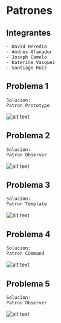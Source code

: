 # Patrones

## Integrantes
    - David Heredia
    - Andres Afanador
    - Joseph Camelo
    - Katerine Vasquez
    - Santiago Ruiz

## Problema 1
    Solucion:
    Patron Prototype

![alt text](https://github.com/[Davidh120]/[patrones]/tree/[problema4]/prototype.png?raw=true)

## Problema 2
    Solucion:
    Patron Observer

![alt text](https://github.com/[davidh120]/[patrones]/blob/[main]/command.png?raw=true)

## Problema 3
    Solucion:
    Patron Template
    
![alt text](https://github.com/[davidh120]/[patrones]/blob/[main]/template.png?raw=true)

## Problema 4
    Solucion:
    Patron Command

![alt text](https://github.com/[davidh120]/[patrones]/blob/[main]/command.png?raw=true)
## Problema 5
    Solucion:
    Patron Observer

![alt text](https://github.com/[davidh120]/[patrones]/blob/[main]/command.png?raw=true)
